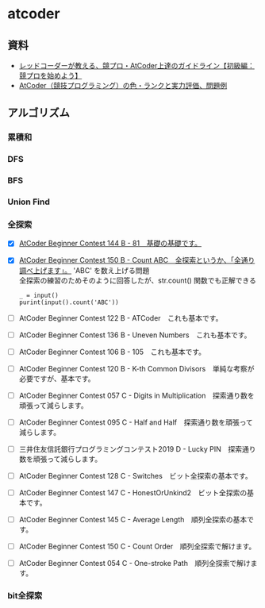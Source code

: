 # atcoder

## 資料

- [レッドコーダーが教える、競プロ・AtCoder上達のガイドライン【初級編：競プロを始めよう】](https://qiita.com/e869120/items/f1c6f98364d1443148b3)
- [AtCoder（競技プログラミング）の色・ランクと実力評価、問題例](http://chokudai.hatenablog.com/entry/2019/02/11/155904)


## アルゴリズム

### 累積和


### DFS


### BFS


### Union Find


### 全探索

- [x] [AtCoder Beginner Contest 144 B - 81　基礎の基礎です。](https://atcoder.jp/contests/abc144/submissions/16594869)
- [x] [AtCoder Beginner Contest 150 B - Count ABC　全探索というか、「全通り調べ上げます」。](https://atcoder.jp/contests/abc150/submissions/16603299)
  'ABC' を数え上げる問題<br>
  全探索の練習のためそのように回答したが、str.count() 関数でも正解できる<br>
  ```
  _ = input()
  purint(input().count('ABC'))
  ```

- [ ] AtCoder Beginner Contest 122 B - ATCoder　これも基本です。
- [ ] AtCoder Beginner Contest 136 B - Uneven Numbers　これも基本です。
- [ ] AtCoder Beginner Contest 106 B - 105　これも基本です。
- [ ] AtCoder Beginner Contest 120 B - K-th Common Divisors　単純な考察が必要ですが、基本です。
- [ ] AtCoder Beginner Contest 057 C - Digits in Multiplication　探索通り数を頑張って減らします。
- [ ] AtCoder Beginner Contest 095 C - Half and Half　探索通り数を頑張って減らします。
- [ ] 三井住友信託銀行プログラミングコンテスト2019 D - Lucky PIN　探索通り数を頑張って減らします。
- [ ] AtCoder Beginner Contest 128 C - Switches　ビット全探索の基本です。
- [ ] AtCoder Beginner Contest 147 C - HonestOrUnkind2　ビット全探索の基本です。
- [ ] AtCoder Beginner Contest 145 C - Average Length　順列全探索の基本です。
- [ ] AtCoder Beginner Contest 150 C - Count Order　順列全探索で解けます。
- [ ] AtCoder Beginner Contest 054 C - One-stroke Path　順列全探索で解けます。


### bit全探索


